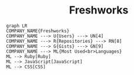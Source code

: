 <h1 align="center">Freshworks</h1>

```mermaid
graph LR
COMPANY_NAME{Freshworks}
COMPANY_NAME ---> U{Users} ---> UN[4]
COMPANY_NAME ---> R{Repositories} ---> RN[8]
COMPANY_NAME ---> G{Gists} ---> GN[9]
COMPANY_NAME ---> ML{Most Used<br>Languages}
ML --> Ruby[Ruby]
ML --> JavaScript[JavaScript]
ML --> CSS[CSS]
```
